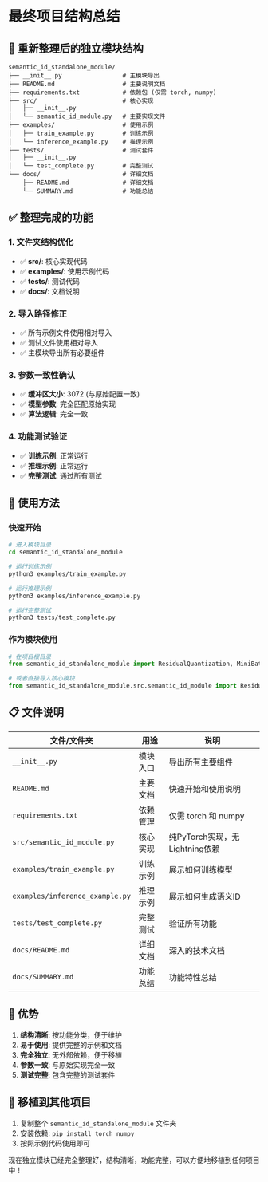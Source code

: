 # 最终项目结构总结

## 📁 重新整理后的独立模块结构

```
semantic_id_standalone_module/
├── __init__.py                 # 主模块导出
├── README.md                   # 主要说明文档
├── requirements.txt            # 依赖包 (仅需 torch, numpy)
├── src/                        # 核心实现
│   ├── __init__.py
│   └── semantic_id_module.py   # 主要实现文件
├── examples/                   # 使用示例
│   ├── train_example.py        # 训练示例
│   └── inference_example.py    # 推理示例
├── tests/                      # 测试套件
│   ├── __init__.py
│   └── test_complete.py        # 完整测试
└── docs/                       # 详细文档
    ├── README.md               # 详细文档
    └── SUMMARY.md              # 功能总结
```

## ✅ 整理完成的功能

### 1. 文件夹结构优化
- ✅ **src/**: 核心实现代码
- ✅ **examples/**: 使用示例代码
- ✅ **tests/**: 测试代码
- ✅ **docs/**: 文档说明

### 2. 导入路径修正
- ✅ 所有示例文件使用相对导入
- ✅ 测试文件使用相对导入
- ✅ 主模块导出所有必要组件

### 3. 参数一致性确认
- ✅ **缓冲区大小**: 3072 (与原始配置一致)
- ✅ **模型参数**: 完全匹配原始实现
- ✅ **算法逻辑**: 完全一致

### 4. 功能测试验证
- ✅ **训练示例**: 正常运行
- ✅ **推理示例**: 正常运行
- ✅ **完整测试**: 通过所有测试

## 🚀 使用方法

### 快速开始
```bash
# 进入模块目录
cd semantic_id_standalone_module

# 运行训练示例
python3 examples/train_example.py

# 运行推理示例
python3 examples/inference_example.py

# 运行完整测试
python3 tests/test_complete.py
```

### 作为模块使用
```python
# 在项目根目录
from semantic_id_standalone_module import ResidualQuantization, MiniBatchKMeans

# 或者直接导入核心模块
from semantic_id_standalone_module.src.semantic_id_module import ResidualQuantization
```

## 📋 文件说明

| 文件/文件夹 | 用途 | 说明 |
|------------|------|------|
| `__init__.py` | 模块入口 | 导出所有主要组件 |
| `README.md` | 主要文档 | 快速开始和使用说明 |
| `requirements.txt` | 依赖管理 | 仅需 torch 和 numpy |
| `src/semantic_id_module.py` | 核心实现 | 纯PyTorch实现，无Lightning依赖 |
| `examples/train_example.py` | 训练示例 | 展示如何训练模型 |
| `examples/inference_example.py` | 推理示例 | 展示如何生成语义ID |
| `tests/test_complete.py` | 完整测试 | 验证所有功能 |
| `docs/README.md` | 详细文档 | 深入的技术文档 |
| `docs/SUMMARY.md` | 功能总结 | 功能特性总结 |

## 🎯 优势

1. **结构清晰**: 按功能分类，便于维护
2. **易于使用**: 提供完整的示例和文档
3. **完全独立**: 无外部依赖，便于移植
4. **参数一致**: 与原始实现完全一致
5. **测试完整**: 包含完整的测试套件

## 🔄 移植到其他项目

1. 复制整个 `semantic_id_standalone_module` 文件夹
2. 安装依赖: `pip install torch numpy`
3. 按照示例代码使用即可

现在独立模块已经完全整理好，结构清晰，功能完整，可以方便地移植到任何项目中！

